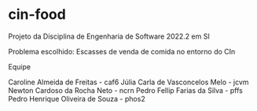 # cin-food
Projeto da Disciplina de Engenharia de Software 2022.2 em SI

Problema escolhido:
Escasses de venda de comida no entorno do CIn

Equipe

Caroline Almeida de Freitas - caf6
Júlia Carla de Vasconcelos Melo - jcvm
Newton Cardoso da Rocha Neto - ncrn
Pedro Fellip Farias da Silva - pffs
Pedro Henrique Oliveira de Souza - phos2
